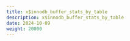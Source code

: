 ```yaml
---
title: x$innodb_buffer_stats_by_table
description: x$innodb_buffer_stats_by_table
date: 2024-10-09
weight: 20000
---
```

<style>
th, td {
  border: 1px solid rgb(190, 190, 190);
}
</style>
